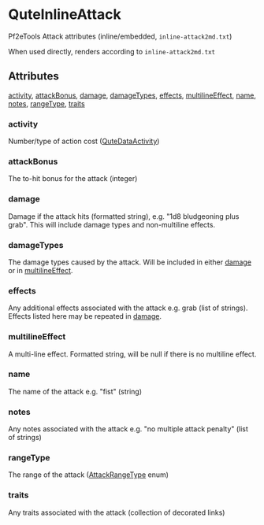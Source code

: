 # QuteInlineAttack

Pf2eTools Attack attributes (inline/embedded, `inline-attack2md.txt`)

When used directly, renders according to `inline-attack2md.txt`

## Attributes

[activity](#activity), [attackBonus](#attackbonus), [damage](#damage), [damageTypes](#damagetypes), [effects](#effects), [multilineEffect](#multilineeffect), [name](#name), [notes](#notes), [rangeType](#rangetype), [traits](#traits)

### activity

Number/type of action cost ([QuteDataActivity](../QuteDataActivity.md))

### attackBonus

The to-hit bonus for the attack (integer)

### damage

Damage if the attack hits (formatted string), e.g. "1d8 bludgeoning plus grab". This will include
damage types and non-multiline effects.

### damageTypes

The damage types caused by the attack. Will be included in either
[damage](#damage) or in
[multilineEffect](#multilineeffect).

### effects

Any additional effects associated with the attack e.g. grab (list of strings). Effects listed here
may be repeated in [damage](#damage).

### multilineEffect

A multi-line effect. Formatted string, will be null if there is no multiline effect.

### name

The name of the attack e.g. "fist" (string)

### notes

Any notes associated with the attack e.g. "no multiple attack penalty" (list of strings)

### rangeType

The range of the attack ([AttackRangeType](AttackRangeType.md) enum)

### traits

Any traits associated with the attack (collection of decorated links)
